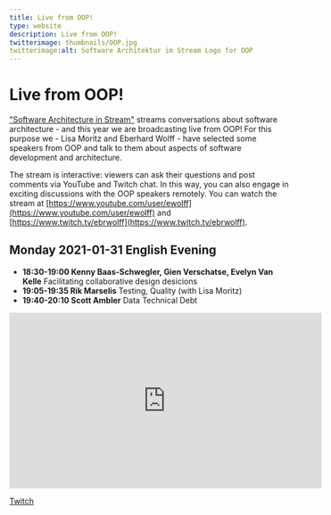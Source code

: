 ```yaml
---
title: Live from OOP!
type: website
description: Live from OOP!
twitterimage: thumbnails/OOP.jpg
twitterimage:alt: Software Architektur im Stream Logo for OOP
---
```


# Live from OOP!

["Software Architecture in Stream"](https://software-architektur.tv/)
streams conversations about software architecture - and this year we
are broadcasting live from OOP! For this purpose we - Lisa Moritz and
Eberhard Wolff - have selected some speakers from OOP and talk to them
about aspects of software development and architecture.

The stream is interactive: viewers can ask their questions and post
comments via YouTube and Twitch chat. In this way, you can also engage
in exciting discussions with the OOP speakers remotely. You can watch
the stream at [https://www.youtube.com/user/ewolff](https://www.youtube.com/user/ewolff)
and [https://www.twitch.tv/ebrwolff](https://www.twitch.tv/ebrwolff).

## Monday 2021-01-31 English Evening

* **18:30-19:00 Kenny Baas-Schwegler, Gien Verschatse, Evelyn Van
  Kelle** Facilitating collaborative design desicions
* **19:05-19:35 Rik Marselis** Testing, Quality (with Lisa Moritz)
* **19:40-20:10 Scott Ambler** Data Technical Debt

<center>
<div aclass="embed-container"> <iframe width="560" height="315"
src="https://www.youtube-nocookie.com/embed/ogbHtuqEoUg"
frameborder="0" allow="accelerometer; autoplay; clipboard-write;
encrypted-media; gyroscope; picture-in-picture"
allowfullscreen></iframe> </div>
</center>

[Twitch](https://www.twitch.tv/ebrwolff)
